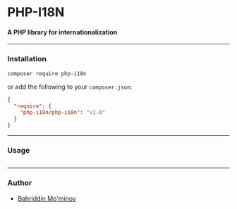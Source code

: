 # PHP-I18N
#### A PHP library for internationalization

---
### Installation
```shell
composer require php-i18n
```
or add the following to your `composer.json`:
```json
{
  "require": {
    "php-i18n/php-i18n": "v1.0"
  }
}
```

---

### Usage
```php

```


---

### Author
- [Bahriddin Mo'minov](https://github.com/mrmuminov)

